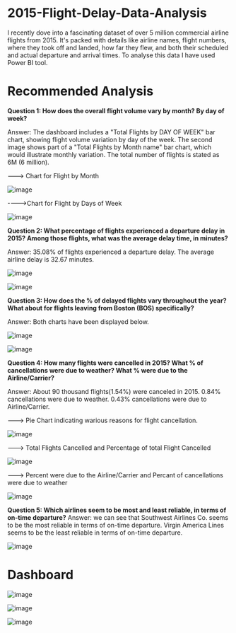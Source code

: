# 2015-Flight-Delay-Data-Analysis

I recently dove into a fascinating dataset of over 5 million commercial airline flights from 2015. It's packed with details like airline names, flight numbers, where they took off and landed, how far they flew, and both their scheduled and actual departure and arrival times. To analyse this data I have used Power BI tool.

# Recommended Analysis
**Question 1: How does the overall flight volume vary by month? By day of week?**

Answer: The dashboard includes a "Total Flights by DAY OF WEEK" bar chart, showing flight volume variation by day of the week. The second image shows part of a "Total Flights by Month name" bar chart, which would illustrate monthly variation. The total number of flights is stated as 6M (6 million).

---> Chart for Flight by Month

![image](https://github.com/user-attachments/assets/3ec0092e-5018-45c1-864d-cea443047c59)

---->Chart for Flight by Days of Week

![image](https://github.com/user-attachments/assets/df4cb367-8783-47f7-b8d4-79c1eff4613e)

**Question 2: What percentage of flights experienced a departure delay in 2015? Among those flights, what was the average delay time, in minutes?**

Answer: 35.08% of flights experienced a departure delay. The average airline delay is 32.67 minutes. 

![image](https://github.com/user-attachments/assets/135c1099-644d-4f8a-849d-0b4e9287b7c1)

![image](https://github.com/user-attachments/assets/40dce572-0818-4257-8685-5e12415fe0e9)

**Question 3: How does the % of delayed flights vary throughout the year? What about for flights leaving from Boston (BOS) specifically?**

Answer: Both charts have been displayed below.

![image](https://github.com/user-attachments/assets/5c35f3f1-a5f1-4e82-81e3-692931a0e13f)


![image](https://github.com/user-attachments/assets/6d342d29-9f9a-487c-b8f9-a2024547a8d2)

**Question 4: How many flights were cancelled in 2015? What % of cancellations were due to weather? What % were due to the Airline/Carrier?**  

Answer: About 90 thousand flights(1.54%) were canceled in 2015. 0.84% cancellations were due to weather. 0.43% cancellations were due to Airline/Carrier.

---> Pie Chart indicating warious reasons for flight cancellation.

![image](https://github.com/user-attachments/assets/e8f84d16-a1cf-4d69-9ba9-48ef01aa0acc)

---> Total Flights Cancelled and Percentage of total Flight Cancelled

![image](https://github.com/user-attachments/assets/94c38283-ab1b-4557-b037-175c4111f68c)

---> Percent were due to the Airline/Carrier and Percant of cancellations were due to weather

![image](https://github.com/user-attachments/assets/3a2a3fda-ea00-491d-8761-90dafa2fd147)


**Question 5: Which airlines seem to be most and least reliable, in terms of on-time departure?**
Answer: we can see that Southwest Airlines Co. seems to be the most reliable in terms of on-time departure. Virgin America Lines seems to be the least reliable in terms of on-time departure.

![image](https://github.com/user-attachments/assets/5cf5542f-cac4-4bd2-b066-4e8312989f3b)

# Dashboard
![image](https://github.com/user-attachments/assets/30883271-873c-44ab-9a9a-f9593efb736f)

![image](https://github.com/user-attachments/assets/f508564d-30a4-437f-8ec7-9994cc4c8176)

![image](https://github.com/user-attachments/assets/f16ea2d7-5507-455f-b2a7-5e02006f2e28)

